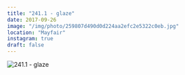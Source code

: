 ```yaml
---
title: "241.1 - glaze"
date: 2017-09-26
image: "/img/photo/259807d490d0d224aa2efc2e5322c0eb.jpg"
location: "Mayfair"
instagram: true
draft: false
---
```


![241.1 - glaze](/img/photo/259807d490d0d224aa2efc2e5322c0eb.jpg)
